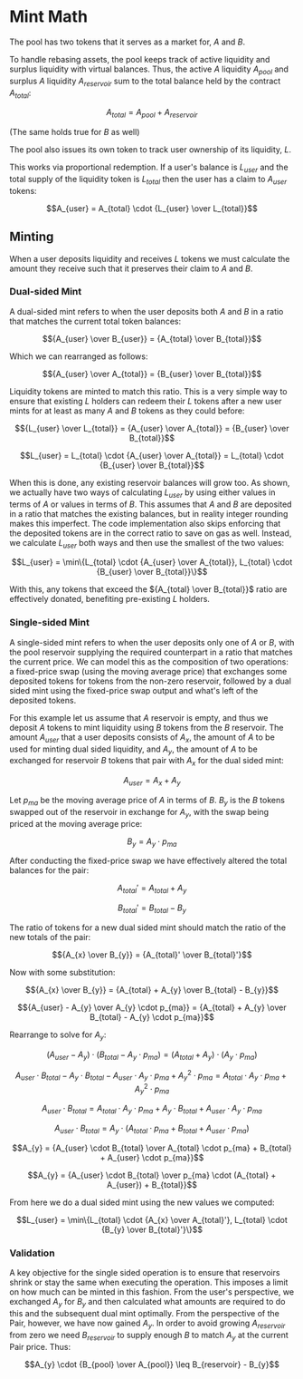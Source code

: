 # Mint Math

The pool has two tokens that it serves as a market for, $A$ and $B$.

To handle rebasing assets, the pool keeps track of active liquidity and surplus liquidity with virtual balances.
Thus, the active $A$ liquidity $A_{pool}$ and surplus $A$ liquidity $A_{reservoir}$ sum to the total balance held by the contract $A_{total}$:

```math
A_{total} = A_{pool} + A_{reservoir}
```
(The same holds true for $B$ as well)

The pool also issues its own token to track user ownership of its liquidity, $L$.

This works via proportional redemption.
If a user's balance is $L_{user}$ and the total supply of the liquidity token is $L_{total}$ then the user has a claim to $A_{user}$ tokens:

```math
A_{user} = A_{total} \cdot {L_{user} \over L_{total}}
```
## Minting

When a user deposits liquidity and receives $L$ tokens we must calculate the amount they receive such that it preserves their claim to $A$ and $B$.

### Dual-sided Mint

A dual-sided mint refers to when the user deposits both $A$ and $B$ in a ratio that matches the current total token balances:

```math
{A_{user} \over B_{user}} = {A_{total} \over B_{total}}
```

Which we can rearranged as follows:

```math
{A_{user} \over A_{total}} = {B_{user} \over B_{total}}
```

Liquidity tokens are minted to match this ratio.
This is a very simple way to ensure that existing $L$ holders can redeem their $L$ tokens after a new user mints for at least as many $A$ and $B$ tokens as they could before:

```math
{L_{user} \over L_{total}} = {A_{user} \over A_{total}} = {B_{user} \over B_{total}}
```
```math
L_{user} = L_{total} \cdot {A_{user} \over A_{total}} = L_{total} \cdot {B_{user} \over B_{total}}
```

When this is done, any existing reservoir balances will grow too.
As shown, we actually have two ways of calculating $L_{user}$ by using either values in terms of $A$ or values in terms of $B$.
This assumes that $A$ and $B$ are deposited in a ratio that matches the existing balances, but in reality integer rounding makes this imperfect.
The code implementation also skips enforcing that the deposited tokens are in the correct ratio to save on gas as well.
Instead, we calculate $L_{user}$ both ways and then use the smallest of the two values:

```math
L_{user} = \min\{L_{total} \cdot {A_{user} \over A_{total}}, L_{total} \cdot {B_{user} \over B_{total}}\}
```

With this, any tokens that exceed the ${A_{total} \over B_{total}}$ ratio are effectively donated, benefiting pre-existing $L$ holders.

### Single-sided Mint

A single-sided mint refers to when the user deposits only one of $A$ or $B$, with the pool reservoir supplying the required counterpart in a ratio that matches the current price.
We can model this as the composition of two operations: a fixed-price swap (using the moving average price) that exchanges some deposited tokens for tokens from the non-zero reservoir, followed by a dual sided mint using the fixed-price swap output and what's left of the deposited tokens.

For this example let us assume that $A$ reservoir is empty, and thus we deposit $A$ tokens to mint liquidity using $B$ tokens from the $B$ reservoir.
The amount $A_{user}$ that a user deposits consists of $A_{x}$, the amount of $A$ to be used for minting dual sided liquidity, and $A_{y}$, the amount of $A$ to be exchanged for reservoir $B$ tokens that pair with $A_{x}$ for the dual sided mint:
```math
A_{user} = A_{x} + A_{y}
```

Let $p_{ma}$ be the moving average price of $A$ in terms of $B$.
$B_{y}$ is the $B$ tokens swapped out of the reservoir in exchange for $A_{y}$, with the swap being priced at the moving average price:
```math
B_{y} = A_{y} \cdot p_{ma}
```

After conducting the fixed-price swap we have effectively altered the total balances for the pair:
```math
A_{total}' = A_{total} + A_{y}
```
```math
B_{total}' = B_{total} - B_{y}
```

The ratio of tokens for a new dual sided mint should match the ratio of the new totals of the pair:
```math
{A_{x} \over B_{y}} = {A_{total}' \over B_{total}'}
```

Now with some substitution:
```math
{A_{x} \over B_{y}} = {A_{total} + A_{y} \over B_{total} - B_{y}}
```
```math
{A_{user} - A_{y} \over A_{y} \cdot p_{ma}} = {A_{total} + A_{y} \over B_{total} - A_{y} \cdot p_{ma}}
```

Rearrange to solve for $A_{y}$:
```math
(A_{user} - A_{y}) \cdot (B_{total} - A_{y} \cdot p_{ma}) = (A_{total} + A_{y}) \cdot (A_{y} \cdot p_{ma})
```
```math
A_{user} \cdot B_{total} - A_{y} \cdot B_{total} - A_{user} \cdot A_{y} \cdot p_{ma} + {A_{y}}^2 \cdot p_{ma} = A_{total} \cdot A_{y} \cdot p_{ma} + {A_{y}}^2 \cdot p_{ma}
```
```math
A_{user} \cdot B_{total} = A_{total} \cdot A_{y} \cdot p_{ma} + A_{y} \cdot B_{total} + A_{user} \cdot A_{y} \cdot p_{ma}
```
```math
A_{user} \cdot B_{total} = A_{y} \cdot (A_{total}  \cdot p_{ma} + B_{total} + A_{user} \cdot p_{ma})
```
```math
A_{y} = {A_{user} \cdot B_{total} \over A_{total}  \cdot p_{ma} + B_{total} + A_{user} \cdot p_{ma}}
```
```math
A_{y} = {A_{user} \cdot B_{total} \over p_{ma} \cdot (A_{total} + A_{user}) + B_{total}}
```

From here we do a dual sided mint using the new values we computed:
```math
L_{user} = \min\{L_{total} \cdot {A_{x} \over A_{total}'}, L_{total} \cdot {B_{y} \over B_{total}'}\}
```

### Validation

A key objective for the single sided operation is to ensure that reservoirs shrink or stay the same when executing the operation.
This imposes a limit on how much can be minted in this fashion.
From the user's perspective, we exchanged $A_{y}$ for $B_{y}$ and then calculated what amounts are required to do this and the subsequent dual mint optimally.
From the perspective of the Pair, however, we have now gained $A_{y}$.
In order to avoid growing $A_{reservoir}$ from zero we need $B_{reservoir}$ to supply enough $B$ to match $A_{y}$ at the current Pair price.
Thus:
```math
A_{y} \cdot {B_{pool} \over A_{pool}} \leq B_{reservoir} - B_{y}
```
